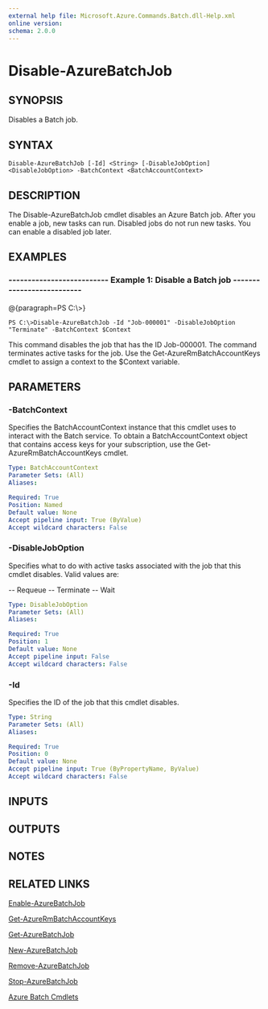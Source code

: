 ```yaml
---
external help file: Microsoft.Azure.Commands.Batch.dll-Help.xml
online version: 
schema: 2.0.0
---
```


# Disable-AzureBatchJob
## SYNOPSIS
Disables a Batch job.

## SYNTAX

```
Disable-AzureBatchJob [-Id] <String> [-DisableJobOption] <DisableJobOption> -BatchContext <BatchAccountContext>
```

## DESCRIPTION
The Disable-AzureBatchJob cmdlet disables an Azure Batch job.
After you enable a job, new tasks can run.
Disabled jobs do not run new tasks.
You can enable a disabled job later.

## EXAMPLES

### --------------------------  Example 1: Disable a Batch job  --------------------------
@{paragraph=PS C:\\\>}

```
PS C:\>Disable-AzureBatchJob -Id "Job-000001" -DisableJobOption "Terminate" -BatchContext $Context
```

This command disables the job that has the ID Job-000001.
The command terminates active tasks for the job.
Use the Get-AzureRmBatchAccountKeys cmdlet to assign a context to the $Context variable.

## PARAMETERS

### -BatchContext
Specifies the BatchAccountContext instance that this cmdlet uses to interact with the Batch service.
To obtain a BatchAccountContext object that contains access keys for your subscription, use the Get-AzureRmBatchAccountKeys cmdlet.

```yaml
Type: BatchAccountContext
Parameter Sets: (All)
Aliases: 

Required: True
Position: Named
Default value: None
Accept pipeline input: True (ByValue)
Accept wildcard characters: False
```

### -DisableJobOption
Specifies what to do with active tasks associated with the job that this cmdlet disables.
Valid values are:

-- Requeue
            -- Terminate
            -- Wait

```yaml
Type: DisableJobOption
Parameter Sets: (All)
Aliases: 

Required: True
Position: 1
Default value: None
Accept pipeline input: False
Accept wildcard characters: False
```

### -Id
Specifies the ID of the job that this cmdlet disables.

```yaml
Type: String
Parameter Sets: (All)
Aliases: 

Required: True
Position: 0
Default value: None
Accept pipeline input: True (ByPropertyName, ByValue)
Accept wildcard characters: False
```

## INPUTS

## OUTPUTS

## NOTES

## RELATED LINKS

[Enable-AzureBatchJob]()

[Get-AzureRmBatchAccountKeys]()

[Get-AzureBatchJob]()

[New-AzureBatchJob]()

[Remove-AzureBatchJob]()

[Stop-AzureBatchJob]()

[Azure Batch Cmdlets]()


